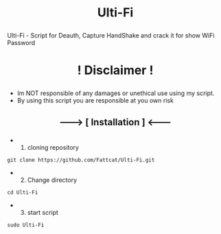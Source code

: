 # <p align="center"><b>Ulti-Fi</b></p>

Ulti-Fi - Script for Deauth, Capture HandShake and crack it for show WiFi Password

# <p align="center"><b>! Disclaimer !</b></p>
- Im NOT responsible of any damages or unethical use using my script.
-    By using this script you are responsible at you own risk

## <p align="center"><b>---> [ Installation ] <---</b></p>
- 1. cloning repository
```
git clone https://github.com/Fattcat/Ulti-Fi.git
```
- 2. Change directory
```
cd Ulti-Fi
```
- 3. start script
```
sudo Ulti-Fi
```